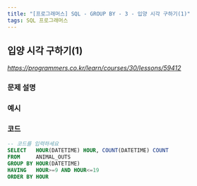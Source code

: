 ```yaml
---
title: "[프로그래머스] SQL - GROUP BY - 3 - 입양 시각 구하기(1)"
tags: SQL 프로그래머스
---
```


## 입양 시각 구하기(1)

*<https://programmers.co.kr/learn/courses/30/lessons/59412>*

### 문제 설명

### 예시

### 코드

``` sql
-- 코드를 입력하세요
SELECT   HOUR(DATETIME) HOUR, COUNT(DATETIME) COUNT
FROM     ANIMAL_OUTS
GROUP BY HOUR(DATETIME)
HAVING   HOUR>=9 AND HOUR<=19
ORDER BY HOUR
```